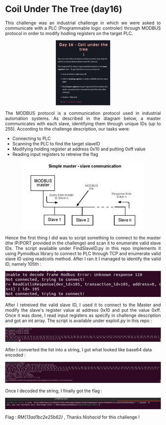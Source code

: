 # Coil Under The Tree (day16)

<p align="justify">This challenge was an industrial challenge in which we were asked to communicate with a PLC (Programmable logic controler) through MODBUS protocol in order to modify hodling registers on the target PLC. </p>

<p align="center"><img src="Screenshots/S1.png" alt="Desc" style="width:35%"></p>

<p align="justify">The MODBUS protocol is a communication protocol used in industrial automation systems. As described in the diagram below, a master communicates with each slave, identifying them through unique IDs (up to 255). According to the challenge description, our tasks were:</p>

- Connecting to PLC
- Scanning the PLC to find the target slaveID
- Modifying holding register at address 0x10 and putting 0xff value
- Reading input registers to retreive the flag

<p align="center"><img src="Screenshots/S2.png" alt="Desc"></p>

<p align="justify">Hence the first thing I did was to script something to connect to the master (the IP/PORT provided in the challenge) and scan it to enumerate valid slave IDs. The script available under FindSlaveID.py in this repo implements it using Pymodbus library to connect to PLC through TCP and enumerate valid slave ID using readcoils method. After I ran it I managed to identify the valid ID, namely 105th :</p>

<p align="center"><img src="Screenshots/S3.png" alt="Desc"></p>

<p align="justify"> After I retreived the valid slave ID, I used it to connect to the Master and modify the slave's register value at address 0x10 and put the value 0xff. Once it was done, I read input registers as specify in challenge description and got an int array. The script is available under exploit.py in this repo : </p>

<p align="center"><img src="Screenshots/S4.png" alt="Desc"></p>

After I converted the list into a string, I got what looked like base64 data encoded : 

<p align="center"><img src="Screenshots/S5.png" alt="Desc"></p>

Once I decoded the string, I finally got the flag : 

<p align="center"><img src="Screenshots/S6.png" alt="Desc"></p>

Flag : _RM{13ad1bc2e25b62}_ , Thanks _Nishacid_ for this challenge ! 

